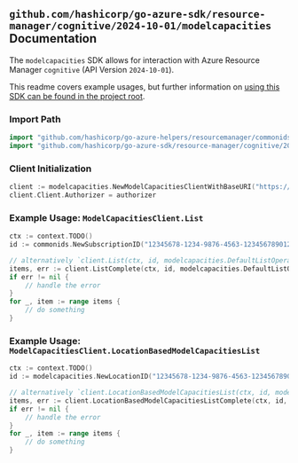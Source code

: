 
## `github.com/hashicorp/go-azure-sdk/resource-manager/cognitive/2024-10-01/modelcapacities` Documentation

The `modelcapacities` SDK allows for interaction with Azure Resource Manager `cognitive` (API Version `2024-10-01`).

This readme covers example usages, but further information on [using this SDK can be found in the project root](https://github.com/hashicorp/go-azure-sdk/tree/main/docs).

### Import Path

```go
import "github.com/hashicorp/go-azure-helpers/resourcemanager/commonids"
import "github.com/hashicorp/go-azure-sdk/resource-manager/cognitive/2024-10-01/modelcapacities"
```


### Client Initialization

```go
client := modelcapacities.NewModelCapacitiesClientWithBaseURI("https://management.azure.com")
client.Client.Authorizer = authorizer
```


### Example Usage: `ModelCapacitiesClient.List`

```go
ctx := context.TODO()
id := commonids.NewSubscriptionID("12345678-1234-9876-4563-123456789012")

// alternatively `client.List(ctx, id, modelcapacities.DefaultListOperationOptions())` can be used to do batched pagination
items, err := client.ListComplete(ctx, id, modelcapacities.DefaultListOperationOptions())
if err != nil {
	// handle the error
}
for _, item := range items {
	// do something
}
```


### Example Usage: `ModelCapacitiesClient.LocationBasedModelCapacitiesList`

```go
ctx := context.TODO()
id := modelcapacities.NewLocationID("12345678-1234-9876-4563-123456789012", "locationName")

// alternatively `client.LocationBasedModelCapacitiesList(ctx, id, modelcapacities.DefaultLocationBasedModelCapacitiesListOperationOptions())` can be used to do batched pagination
items, err := client.LocationBasedModelCapacitiesListComplete(ctx, id, modelcapacities.DefaultLocationBasedModelCapacitiesListOperationOptions())
if err != nil {
	// handle the error
}
for _, item := range items {
	// do something
}
```
